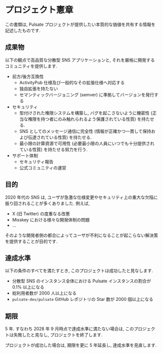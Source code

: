 # プロジェクト憲章

この書類は, Pulsate
プロジェクトが提供したい本質的な価値を共有する情報を記述したものです.

## 成果物

以下の観点で高品質な分散型 SNS アプリケーションと,
それを厳格に開発するコミュニティを提供します.

- 前方/後方互換性
  - ActivityPub 仕様及び一般的なその拡張仕様へ対応する
  - 独自拡張を持たない
  - セマンティックバージョニング (semver) に準拠してバージョンを発行する
- セキュリティ
  - 型付けされた権限システムを構築し, バグを起こさないように機密性
    (正当な権限を持つ者にのみ触れられるよう保護されている性質) を持たせる.
  - SNS としてのメッセージ通信に完全性
    (情報が正確かつ一貫して保持および伝達されている性質) を持たせる.
  - 最小限の計算資源で可用性 (必要最小限の人員にいつでも十分提供されている性質)
    を持たせる努力を行う.
- サポート体制
  - セキュリティ報告
  - 公式コミュニティの運営

## 目的

2020 年代の SNS は,
ユーザが急激な仕様変更やセキュリティ上の重大な欠陥に振り回されることが多くありました.
例えば,

- X (旧 Twitter) の度重なる改悪
- Misskey における様々な開発体制の問題
- …

そのような開発者側の都合によってユーザが不利になることが起こらない解決策を提供することが目的です.

## 達成水準

以下の条件のすべてを満たすとき, このプロジェクトは成功したと見なします.

- 分散型 SNS のインスタンス全体における Pulsate インスタンスの割合が 0.1%
  以上になる
- 総利用者数が 2000 人以上になる
- `pulsate-dev/pulsate` GitHub レポジトリの Star 数が 2000 個以上になる

## 期限

5 年. すなわち 2028 年 9 月時点で達成水準に満たない場合は,
このプロジェクトは失敗したと見なし, プロジェクトを終了します.

プロジェクトが成功した場合は, 期限を更に 5 年延長し, 達成水準を見直します.
